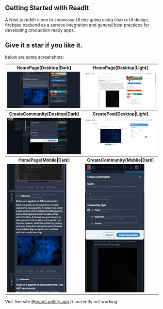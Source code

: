 ## Getting Started with ReadIt

A Next.js reddit clone to showcase UI designing using chakra UI design, firebase backend as a service integration and general best practices for developing production ready apps.

## Give it a star if you like it.

below are some screenshots:

<table>
<tr>
  <th>HomePage[Desktop|Dark]</th>
  <th>HomePage[Desktop|Light]</th>
 </tr>
  <tr>
    <td> <img src="./screenshots/home-desk-dark.png" ></td>
    <td><img src="./screenshots/home-desk-light.png" ></td>
  </tr>
  <tr>
    <th>CreateCommunity[Desktop|Dark]</th>
    <th>CreatePost[Desktop|Light]</th>
  <tr>
    <td> <img src="./screenshots/create-com-desk-dark.png" ></td>
    <td><img src="./screenshots/create-post-desk-light.png"></td>
  </tr>
  <tr>
    <th>HomePage[Mobile|Dark]</th>
    <th>CreateCommunity[Mobile|Dark]</th>
  <tr>
    <td> <img src="./screenshots/home-mobile-dark.png" ></td>
    <td><img src="./screenshots/create-com-mobile-dark.png" ></td>
  </tr>
</table>

Visit live site @[readit.netlify.app](https://readit-redditclone.netlify.app/) // currently not working
